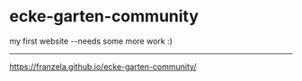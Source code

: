 # ecke-garten-community
my first website --needs some more work :)

---
https://franzela.github.io/ecke-garten-community/
